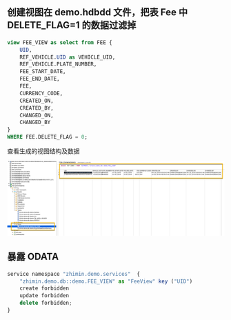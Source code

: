## 创建视图在 demo.hdbdd 文件，把表 Fee 中 DELETE_FLAG=1 的数据过滤掉
 
 ``` sql
 view FEE_VIEW as select from FEE {
     UID,
     REF_VEHICLE.UID as VEHICLE_UID,
     REF_VEHICLE.PLATE_NUMBER,
     FEE_START_DATE,
     FEE_END_DATE,
     FEE,
     CURRENCY_CODE,
     CREATED_ON,
     CREATED_BY,
     CHANGED_ON,
     CHANGED_BY
 }
 WHERE FEE.DELETE_FLAG = 0;
 ```
查看生成的视图结构及数据

![view structure](./images/view_structure_data.png)

## 暴露 ODATA 

``` js
service namespace "zhimin.demo.services"  { 
    "zhimin.demo.db::demo.FEE_VIEW" as "FeeView" key ("UID")
    create forbidden
    update forbidden
    delete forbidden;
}
```
